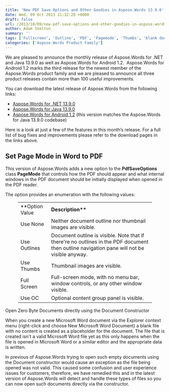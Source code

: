 ```yaml
---
title: 'New PDF Save Options and Other Goodies in Aspose.Words 13.9.0'
date: Wed, 09 Oct 2013 11:32:20 +0000
draft: false
url: /2013/10/09/new-pdf-save-options-and-other-goodies-in-aspose.words-13.9.0/
author: Adam Skelton
summary: ''
tags: ['Fullscreen', 'Outline', 'PDF', 'Pagemode', 'Thumbs', 'blank document', 'zero byte']
categories: ['Aspose.Words Product Family']
---
```


We are pleased to announce the monthly release of Aspose.Words for .NET and Java 13.9.0 as well as Aspose.Words for Android 1.2.  Aspose.Words for Android 1.2 marks the third release for the newest member of the Aspose.Words product family and we are pleased to announce all three product releases contain more than 100 useful improvements.

You can download the latest release of Aspose.Words from the following links:

*   [Aspose.Words for .NET 13.9.0][1]
*   [Aspose.Words for Java 13.9.0][2]
*   [Aspose.Words for Android 1.2][3] (this version matches the Aspose.Words for Java 13.9.0 codebase)

Here is a look at just a few of the features in this month’s release. For a full list of bug fixes and improvements please refer to the download pages in the links above.

## Set Page Mode in Word to PDF

This version of Aspose.Words adds a new option to the **PdfSaveOptions** class **PageMode** that controls how the PDF should appear and what internal windows in the PDF document should be initially displayed when opened in the PDF reader.

The option provides an enumeration with the following values:

<figure class="wp-block-table"><table class=""><tbody><tr><td>**Option Value</strong></td><td><strong>Description**</td></tr><tr><td>Use None</td><td>Neither document outline nor thumbnail images are visible.</td></tr><tr><td>Use Outlines</td><td>Document outline is visible.  Note that if there're no outlines in the PDF document then outline navigation pane will not be visible anyway.</td></tr><tr><td>Use Thumbs</td><td>Thumbnail images are visible.</td></tr><tr><td>Full Screen</td><td>Full-screen mode, with no menu bar, window controls, or any other window visible.</td></tr><tr><td>Use OC</td><td>Optional content group panel is visible.</td></tr></tbody></table></figure>

Open Zero Byte Documents directly using the Document Constructor

When you create a new Microsoft Word document via the Explorer context menu (right-click and choose New Microsoft Word Document) a blank file with no content is created as a placeholder for the document. The file that is created isn't a valid Microsoft Word file yet as this only happens when the file is opened in Microsoft Word or a similar editor and the appropriate data is written.

In previous of Aspose.Words trying to open such empty documents using the Document constructor would cause an exception as the file being opened was not valid. This caused some confusion and user experience issues for customers, therefore, we have remedied this and in the latest version of Aspose.Words will detect and handle these types of files so you can now open such documents directly via the constructor.




[1]: https://downloads.aspose.com/words/net
[2]: https://downloads.aspose.com/words/java
[3]: https://downloads.aspose.com/words/androidjava




